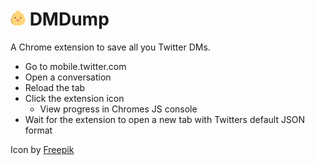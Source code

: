 # ![Icon](icon.png) DMDump

A Chrome extension to save all you Twitter DMs.

- Go to mobile.twitter.com
- Open a conversation
- Reload the tab
- Click the extension icon
	- View progress in Chromes JS console
- Wait for the extension to open a new tab with Twitters default JSON format

Icon by [Freepik](http://www.flaticon.com/free-icon/dove_347468)
